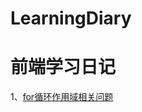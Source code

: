 # LearningDiary
# 前端学习日记

1、[for循环作用域相关问题](https://github.com/xtgcs/LearningDiary/blob/master/js%E4%BD%9C%E7%94%A8%E5%9F%9F%E7%9B%B8%E5%85%B3%E9%97%AE%E9%A2%98/JS%E4%B8%ADfor%E5%BE%AA%E7%8E%AF%E5%8F%98%E9%87%8F%E4%BD%9C%E7%94%A8%E5%9F%9F.md)

